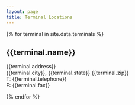 ```yaml
---
layout: page
title: Terminal Locations
---
```


{% for terminal in site.data.terminals %}

## **{{terminal.name}}**

{{terminal.address}}  
{{terminal.city}}, {{terminal.state}} {{terminal.zip}}  
T: {{terminal.telephone}}  
F: {{terminal.fax}}  

{% endfor %}
